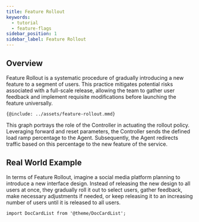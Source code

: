 ```yaml
---
title: Feature Rollout
keywords:
  - tutorial
  - feature-flags
sidebar_position: 1
sidebar_label: Feature Rollout
---
```


## Overview

Feature Rollout is a systematic procedure of gradually introducing a new feature
to a segment of users. This practice mitigates potential risks associated with a
full-scale release, allowing the team to gather user feedback and implement
requisite modifications before launching the feature universally.

<Zoom>

```mermaid
{@include: ../assets/feature-rollout.mmd}
```

</Zoom>

This graph portrays the role of the Controller in actuating the rollout policy.
Leveraging forward and reset parameters, the Controller sends the defined load
ramp percentage to the Agent. Subsequently, the Agent redirects traffic based on
this percentage to the new feature of the service.

## Real World Example

In terms of Feature Rollout, imagine a social media platform planning to
introduce a new interface design. Instead of releasing the new design to all
users at once, they gradually roll it out to select users, gather feedback, make
necessary adjustments if needed, or keep releasing it to an increasing number of
users until it is released to all users.

```mdx-code-block
import DocCardList from '@theme/DocCardList';
```

<DocCardList />

